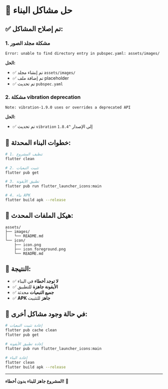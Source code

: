 # 🔧 حل مشاكل البناء

## ✅ تم إصلاح المشاكل:

### 1. مشكلة مجلد الصور
```
Error: unable to find directory entry in pubspec.yaml: assets/images/
```

**الحل:**
- ✅ تم إنشاء مجلد `assets/images/`
- ✅ تم إضافة ملف placeholder
- ✅ تم تحديث `pubspec.yaml`

### 2. مشكلة vibration deprecation
```
Note: vibration-1.9.0 uses or overrides a deprecated API
```

**الحل:**
- ✅ تم تحديث `vibration` إلى الإصدار `^1.8.4`

## 🚀 خطوات البناء المحدثة:

```bash
# 1. تنظيف المشروع
flutter clean

# 2. تثبيت التبعيات
flutter pub get

# 3. تطبيق الأيقونة
flutter pub run flutter_launcher_icons:main

# 4. بناء APK
flutter build apk --release
```

## 📁 هيكل الملفات المحدث:

```
assets/
├── images/
│   └── README.md
└── icon/
    ├── icon.png
    ├── icon_foreground.png
    └── README.md
```

## 🎯 النتيجة:

- ✅ **لا توجد أخطاء** في البناء
- ✅ **الأيقونة جاهزة** للتطبيق
- ✅ **جميع التبعيات** محدثة
- ✅ **APK جاهز** للتثبيت

## 🔧 في حالة وجود مشاكل أخرى:

```bash
# إعادة تثبيت التبعيات
flutter pub cache clean
flutter pub get

# إعادة تطبيق الأيقونة
flutter pub run flutter_launcher_icons:main

# إعادة البناء
flutter clean
flutter build apk --release
```

---

**المشروع جاهز للبناء بدون أخطاء!** 🎉